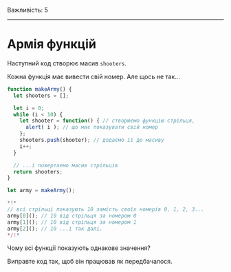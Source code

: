 Важливість: 5

---

# Армія функцій

Наступний код створює масив `shooters`.

Кожна функція має вивести свій номер. Але щось не так...

```js run
function makeArmy() {
  let shooters = [];

  let i = 0;
  while (i < 10) {
    let shooter = function() { // створюємо функцію стрільця,
      alert( i ); // що має показувати свій номер
    };
    shooters.push(shooter); // додаємо її до масиву
    i++;
  }

  // ...і повертаємо масив стрільців
  return shooters;
}

let army = makeArmy();

*!*
// всі стрільці показують 10 замість своїх номерів 0, 1, 2, 3...
army[0](); // 10 від стрільця за номером 0
army[1](); // 10 від стрільця за номером 1
army[2](); // 10 ...і так далі.
*/!*
```

Чому всі функції показують однакове значення?

Виправте код так, щоб він працював як передбачалося.

